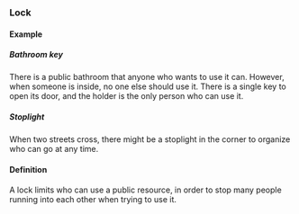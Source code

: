 ### Lock

#### Example

##### Bathroom key

There is a public bathroom that anyone who wants to use it can. However, when
someone is inside, no one else should use it. There is a single key to open its
door, and the holder is the only person who can use it.

##### Stoplight

When two streets cross, there might be a stoplight in the corner to organize
who can go at any time.

#### Definition

A lock limits who can use a public resource, in order to stop many people
running into each other when trying to use it.

